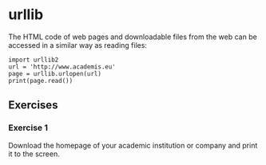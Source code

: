 
# urllib

The HTML code of web pages and downloadable files from the web can be accessed in a similar way as reading files:

    import urllib2
    url = 'http://www.academis.eu'
    page = urllib.urlopen(url)
    print(page.read())

## Exercises

### Exercise 1

Download the homepage of your academic institution or company and print it to the screen.
